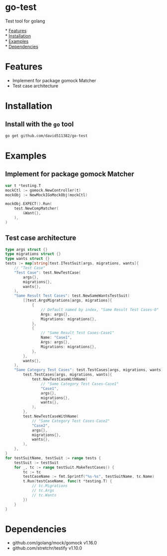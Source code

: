 # go-test

Test tool for golang

<p align="left">
	* <a href="#Features">Features</a><br>
    * <a href="#Installation">Installation</a><br>
    * <a href="#Examples">Examples</a><br>
    * <a href="#Dependencies">Dependencies</a><br>
</p>

# Features

* Implement for package gomock Matcher
* Test case architecture

# Installation

## Install with the `go` tool

```bash
go get github.com/david511382/go-test
```

# Examples

## Implement for package gomock Matcher

``` go
var t *testing.T
mockCtl := gomock.NewController(t)
mockObj := NewMockIGoMockObj(mockCtl)

mockObj.EXPECT().Run(
    test.NewCompMatcher(
        &Want{},
    ),
)
```

## Test case architecture

``` go
type args struct {}
type migrations struct {}
type wants struct {}
tests := map[string]test.ITestSuit[args, migrations, wants]{
	// "Test Case"
	"Test Case": test.NewTestCase(
		args{},
		migrations{},
		wants{},
	),
	"Same Result Test Cases": test.NewSameWantsTestSuit(
		[]test.ArgsMigrations[args, migrations]{
			{
				// Default named by index, "Same Result Test Cases-0"
				Args: args{},
				Migrations: migrations{},
			},
			{
				// "Same Result Test Cases-Case1"
				Name: "Case1",
				Args: args{},
				Migrations: migrations{},
			},
		},
		wants{},
	),
	"Same Category Test Cases": test.TestCases[args, migrations, wants]{
		test.TestCases[args, migrations, wants]{
			test.NewTestCaseWithName(
				// "Same Category Test Cases-Case1"
				"Case1",
				args{},
				migrations{},
				wants{},
			),
		},
		test.NewTestCaseWithName(
			// "Same Category Test Cases-Case2"
			"Case2",
			args{},
			migrations{},
			wants{},
		),
	},
}
for testSuitName, testSuit := range tests {
	testSuit := testSuit
	for _, tc := range testSuit.MakeTestCases() {
		tc := tc
		testCaseName := fmt.Sprintf("%s-%s", testSuitName, tc.Name)
		t.Run(testCaseName, func(t *testing.T) {
			// tc.Migrations
			// tc.Args
			// tc.Wants
		})
	}
}
```

# Dependencies

* github.com/golang/mock/gomock v1.16.0
* github.com/stretchr/testify v1.10.0
